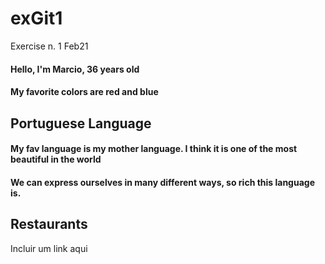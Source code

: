 # exGit1
Exercise n. 1  Feb21

#### Hello, I'm Marcio, 36 years old 
#### My favorite colors are red and blue


## Portuguese Language

#### My fav language is my mother language. I think it is one of the most beautiful in the world
#### We can express ourselves in many different ways, so rich this language is.


## Restaurants
 Incluir um link aqui 